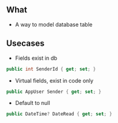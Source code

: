 ## What
- A way to model database table

## Usecases
* Fields exist in db
```csharp
public int SenderId { get; set; }
```
* Virtual fields, exist in code only
```csharp
public AppUser Sender { get; set; }
```
* Default to null
```csharp
public DateTime? DateRead { get; set; }
```
